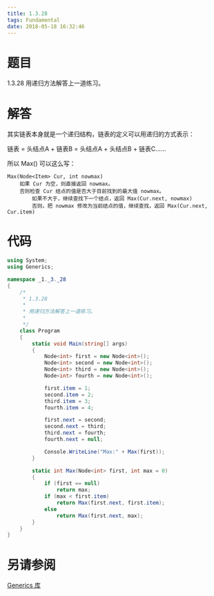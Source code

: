 ```yaml
---
title: 1.3.28
tags: Fundamental
date: 2018-05-18 16:32:46
---
```


# 题目

1.3.28
用递归方法解答上一道练习。


# 解答

其实链表本身就是一个递归结构，链表的定义可以用递归的方式表示：

链表 = 头结点A + 链表B = 头结点A + 头结点B + 链表C……

所以 Max() 可以这么写：

```
Max(Node<Item> Cur, int nowmax)
    如果 Cur 为空，则直接返回 nowmax。
    否则检查 Cur 结点的值是否大于目前找到的最大值 nowmax。
    	如果不大于，继续查找下一个结点，返回 Max(Cur.next, nowmax)
		否则，把 nowmax 修改为当前结点的值，继续查找，返回 Max(Cur.next, Cur.item)
```

# 代码

```csharp
using System;
using Generics;

namespace _1._3._28
{
    /*
     * 1.3.28
     * 
     * 用递归方法解答上一道练习。
     * 
     */
    class Program
    {
        static void Main(string[] args)
        {
            Node<int> first = new Node<int>();
            Node<int> second = new Node<int>();
            Node<int> third = new Node<int>();
            Node<int> fourth = new Node<int>();

            first.item = 1;
            second.item = 2;
            third.item = 3;
            fourth.item = 4;

            first.next = second;
            second.next = third;
            third.next = fourth;
            fourth.next = null;

            Console.WriteLine("Max:" + Max(first));
        }

        static int Max(Node<int> first, int max = 0)
        {
            if (first == null)
                return max;
            if (max < first.item)
                return Max(first.next, first.item);
            else
                return Max(first.next, max);
        }
    }
}
```

# 另请参阅

[Generics 库](https://github.com/ikesnowy/Algorithms-4th-Edition-in-Csharp/tree/master/1%20Fundamental/1.3/Generics)